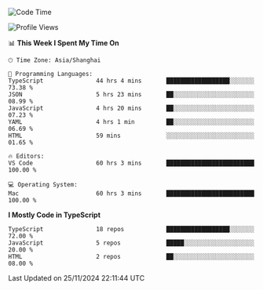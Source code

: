 <!--START_SECTION:waka-->
![Code Time](http://img.shields.io/badge/Code%20Time-6%2C972%20hrs%2045%20mins-blue)

![Profile Views](http://img.shields.io/badge/Profile%20Views-0-blue)

📊 **This Week I Spent My Time On** 

```text
🕑︎ Time Zone: Asia/Shanghai

💬 Programming Languages: 
TypeScript               44 hrs 4 mins       ██████████████████░░░░░░░   73.38 % 
JSON                     5 hrs 23 mins       ██░░░░░░░░░░░░░░░░░░░░░░░   08.99 % 
JavaScript               4 hrs 20 mins       ██░░░░░░░░░░░░░░░░░░░░░░░   07.23 % 
YAML                     4 hrs 1 min         ██░░░░░░░░░░░░░░░░░░░░░░░   06.69 % 
HTML                     59 mins             ░░░░░░░░░░░░░░░░░░░░░░░░░   01.65 % 

🔥 Editors: 
VS Code                  60 hrs 3 mins       █████████████████████████   100.00 % 

💻 Operating System: 
Mac                      60 hrs 3 mins       █████████████████████████   100.00 % 
```

**I Mostly Code in TypeScript** 

```text
TypeScript               18 repos            ██████████████████░░░░░░░   72.00 % 
JavaScript               5 repos             █████░░░░░░░░░░░░░░░░░░░░   20.00 % 
HTML                     2 repos             ██░░░░░░░░░░░░░░░░░░░░░░░   08.00 % 
```




 Last Updated on 25/11/2024 22:11:44 UTC
<!--END_SECTION:waka-->
